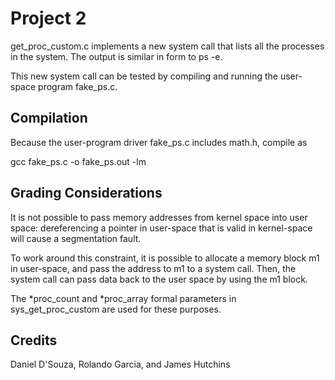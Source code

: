 # Project 2

get_proc_custom.c implements a new system call that lists all the processes in the system. The output is similar in form to ps -e. 

This new system call can be tested by compiling and running the user-space program fake_ps.c. 

## Compilation

Because the user-program driver fake_ps.c includes math.h, compile as

gcc fake_ps.c -o fake_ps.out -lm

## Grading Considerations

It is not possible to pass memory addresses from kernel space into user space: dereferencing a pointer in user-space that is valid in kernel-space will cause a segmentation fault.

To work around this constraint, it is possible to allocate a memory block m1 in user-space, and pass the address to m1 to a system call. Then, the system call can pass data back to the user space by using the m1 block.

The *proc_count and *proc_array formal parameters in sys_get_proc_custom are used for these purposes.

## Credits

Daniel D'Souza,
Rolando Garcia,
and James Hutchins
